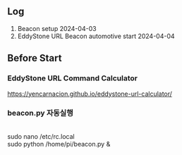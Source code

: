 ## Log
1. Beacon setup 2024-04-03
2. EddyStone URL Beacon automotive start 2024-04-04

## Before Start
### EddyStone URL Command Calculator
https://yencarnacion.github.io/eddystone-url-calculator/

### beacon.py 자동실행
<br>sudo nano /etc/rc.local
<br>sudo python /home/pi/beacon.py &
